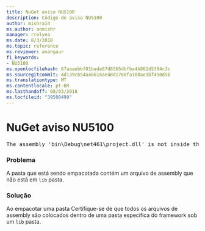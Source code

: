 ```yaml
---
title: NuGet aviso NU5100
description: Código de aviso NU5100
author: mishra14
ms.author: anmishr
manager: rrelyea
ms.date: 8/3/2018
ms.topic: reference
ms.reviewer: anangaur
f1_keywords:
- NU5100
ms.openlocfilehash: 67aaaebbf01bade87d8565dbfba4b862d5394c3c
ms.sourcegitcommit: 4d139cb54a46616ae48d1768fa108ae3bf450d5b
ms.translationtype: MT
ms.contentlocale: pt-BR
ms.lasthandoff: 08/03/2018
ms.locfileid: "39508499"
---
```

# <a name="nuget-warning-nu5100"></a>NuGet aviso NU5100
<pre>The assembly 'bin\Debug\net461\project.dll' is not inside the 'lib' folder and hence it won't be added as a reference when the package is installed into a project. Move it into the 'lib' folder if it needs to be referenced.</pre>

### <a name="issue"></a>Problema

A pasta que está sendo empacotada contém um arquivo de assembly que não está em `lib` pasta.


### <a name="solution"></a>Solução

Ao empacotar uma pasta Certifique-se de que todos os arquivos de assembly são colocados dentro de uma pasta específica do framework sob um `lib` pasta.

